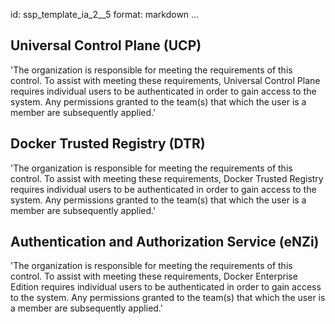 id: ssp_template_ia_2__5
format: markdown
...
## Universal Control Plane (UCP)

'The organization is responsible for meeting the requirements of this
control. To assist with meeting these requirements, Universal Control
Plane requires individual users to be authenticated in order to gain
access to the system. Any permissions granted to the team(s) that
which the user is a member are subsequently applied.'
## Docker Trusted Registry (DTR)

'The organization is responsible for meeting the requirements of this
control. To assist with meeting these requirements, Docker Trusted
Registry requires individual users to be authenticated in order to
gain access to the system. Any permissions granted to the team(s) that
which the user is a member are subsequently applied.'
## Authentication and Authorization Service (eNZi)

'The organization is responsible for meeting the requirements of this
control. To assist with meeting these requirements, Docker Enterprise Edition
requires individual users to be authenticated in order to gain access
to the system. Any permissions granted to the team(s) that which the
user is a member are subsequently applied.'
